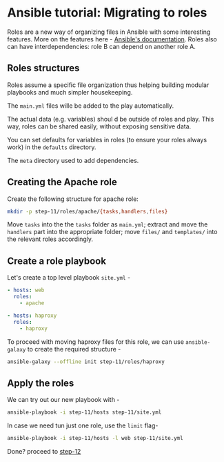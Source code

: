 # Ansible tutorial: Migrating to roles

Roles are a new way of organizing files in Ansible with some interesting
features. More on the features here - [Ansible's documentation](https://docs.ansible.com/ansible/latest/user_guide/playbooks_reuse_roles.html).
Roles also can have interdependencies: role B can depend on another role A.

## Roles structures

Roles assume a specific file organization thus helping building modular playbooks
and much simpler housekeeping.

The `main.yml` files wille be added to the play automatically.

The actual data (e.g. variables) shoul d be outside of roles and play.
This way, roles can be shared easily, without exposing sensitive data.

You can set defaults for variables in roles (to ensure your roles always work)
in the `defaults` directory.

The `meta` directory used to add dependencies.

## Creating the Apache role

Create the following structure for apache role:

```bash
mkdir -p step-11/roles/apache/{tasks,handlers,files}
```

Move `tasks` into the the `tasks` folder as `main.yml`;
extract and move the `handlers` part into the appropriate folder;
move `files/` and `templates/` into the relevant roles accordingly.

## Create a role playbook

Let's create a top level playbook `site.yml` - 

```yaml
- hosts: web
  roles:
    - apache

- hosts: haproxy
  roles:
    - haproxy
```

To proceed with moving haproxy files for this role,
we can use `ansible-galaxy` to create the required structure - 

```bash
ansible-galaxy --offline init step-11/roles/haproxy
```

## Apply the roles

We can try out our new playbook with - 

```bash
ansible-playbook -i step-11/hosts step-11/site.yml
```

In case we need tun just one role, use the `limit` flag-

```bash
ansible-playbook -i step-11/hosts -l web step-11/site.yml
```


Done? proceed to [step-12](../step-12/)